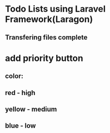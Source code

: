# Todo Lists using Laravel Framework(Laragon) 
## Transfering files complete

# add priority button
## color:
## red - high
## yellow - medium
## blue - low
